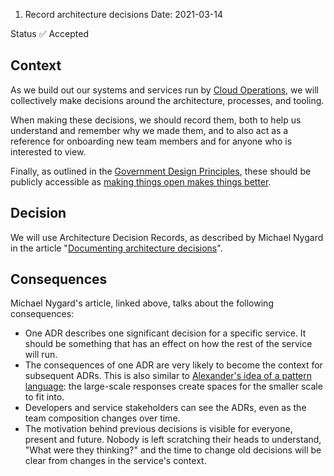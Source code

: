 1. Record architecture decisions
Date: 2021-03-14

Status
✅ Accepted

## Context

As we build out our systems and services run by [Cloud Operations](https://github.com/ministryofjustice/cloud-operations#ministry-of-justice-cloud-operations-team-repository), we will collectively make decisions around the architecture, processes, and tooling.

When making these decisions, we should record them, both to help us understand and remember why we made them, and to also act as a reference for onboarding new team members and for anyone who is interested to view.

Finally, as outlined in the [Government Design Principles](https://www.gov.uk/guidance/government-design-principles), these should be publicly accessible as [making things open makes things better](https://www.gov.uk/guidance/government-design-principles#make-things-open-it-makes-things-better).

## Decision

We will use Architecture Decision Records, as described by Michael Nygard in the article "[Documenting architecture decisions](http://thinkrelevance.com/blog/2011/11/15/documenting-architecture-decisions)".

## Consequences

Michael Nygard's article, linked above, talks about the following consequences:

- One ADR describes one significant decision for a specific service. It should be something that has an effect on how the rest of the service will run.
- The consequences of one ADR are very likely to become the context for subsequent ADRs. This is also similar to [Alexander's idea of a pattern language](http://wiki.c2.com/?AlexandrianForm): the large-scale responses create spaces for the smaller scale to fit into.
- Developers and service stakeholders can see the ADRs, even as the team composition changes over time.
- The motivation behind previous decisions is visible for everyone, present and future. Nobody is left scratching their heads to understand, "What were they thinking?" and the time to change old decisions will be clear from changes in the service's context.